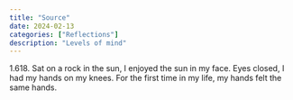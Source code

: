 ```yaml
---
title: "Source"
date: 2024-02-13
categories: ["Reflections"]
description: "Levels of mind"
---
```

1.618. Sat on a rock in the sun, I enjoyed the sun in my face. Eyes closed, I had my hands on my knees. For the first time in my life, my hands felt the same hands.